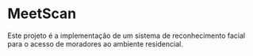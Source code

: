 # MeetScan
Este projeto é a implementação de um sistema de reconhecimento facial para o acesso de moradores ao ambiente residencial.
